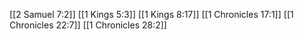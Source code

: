 [[2 Samuel 7:2]]
[[1 Kings 5:3]]
[[1 Kings 8:17]]
[[1 Chronicles 17:1]]
[[1 Chronicles 22:7]]
[[1 Chronicles 28:2]]
